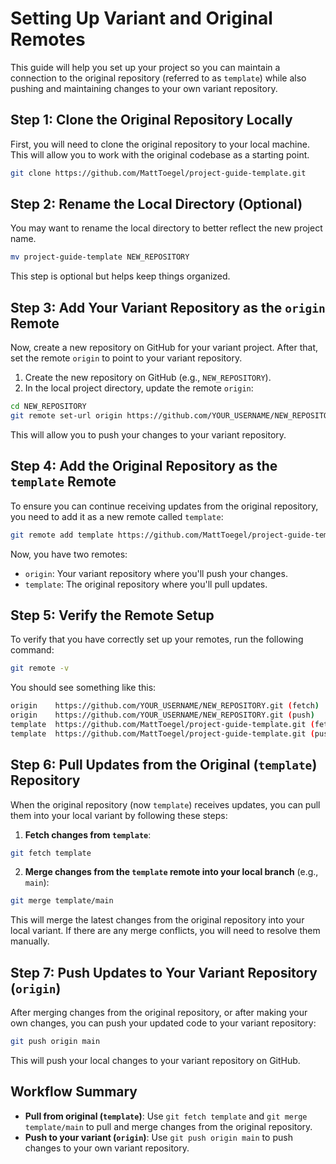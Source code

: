 
# Setting Up Variant and Original Remotes

This guide will help you set up your project so you can maintain a connection to the original repository (referred to as `template`) while also pushing and maintaining changes to your own variant repository.

## Step 1: Clone the Original Repository Locally

First, you will need to clone the original repository to your local machine. This will allow you to work with the original codebase as a starting point.

```bash
git clone https://github.com/MattToegel/project-guide-template.git
```

## Step 2: Rename the Local Directory (Optional)

You may want to rename the local directory to better reflect the new project name.

```bash
mv project-guide-template NEW_REPOSITORY
```

This step is optional but helps keep things organized.

## Step 3: Add Your Variant Repository as the `origin` Remote

Now, create a new repository on GitHub for your variant project. After that, set the remote `origin` to point to your variant repository.

1. Create the new repository on GitHub (e.g., `NEW_REPOSITORY`).
2. In the local project directory, update the remote `origin`:

```bash
cd NEW_REPOSITORY
git remote set-url origin https://github.com/YOUR_USERNAME/NEW_REPOSITORY.git
```

This will allow you to push your changes to your variant repository.

## Step 4: Add the Original Repository as the `template` Remote

To ensure you can continue receiving updates from the original repository, you need to add it as a new remote called `template`:

```bash
git remote add template https://github.com/MattToegel/project-guide-template.git
```

Now, you have two remotes:

- `origin`: Your variant repository where you'll push your changes.
- `template`: The original repository where you'll pull updates.

## Step 5: Verify the Remote Setup

To verify that you have correctly set up your remotes, run the following command:

```bash
git remote -v
```

You should see something like this:

```bash
origin    https://github.com/YOUR_USERNAME/NEW_REPOSITORY.git (fetch)
origin    https://github.com/YOUR_USERNAME/NEW_REPOSITORY.git (push)
template  https://github.com/MattToegel/project-guide-template.git (fetch)
template  https://github.com/MattToegel/project-guide-template.git (push)
```

## Step 6: Pull Updates from the Original (`template`) Repository

When the original repository (now `template`) receives updates, you can pull them into your local variant by following these steps:

1. **Fetch changes from `template`**:

```bash
git fetch template
```

2. **Merge changes from the `template` remote into your local branch** (e.g., `main`):

```bash
git merge template/main
```

This will merge the latest changes from the original repository into your local variant. If there are any merge conflicts, you will need to resolve them manually.

## Step 7: Push Updates to Your Variant Repository (`origin`)

After merging changes from the original repository, or after making your own changes, you can push your updated code to your variant repository:

```bash
git push origin main
```

This will push your local changes to your variant repository on GitHub.

## Workflow Summary

- **Pull from original (`template`)**: Use `git fetch template` and `git merge template/main` to pull and merge changes from the original repository.
- **Push to your variant (`origin`)**: Use `git push origin main` to push changes to your own variant repository.
